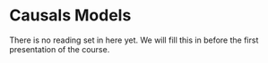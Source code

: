 # Causals Models 

There is no reading set in here yet. We will fill this in before the first presentation of the course. 
